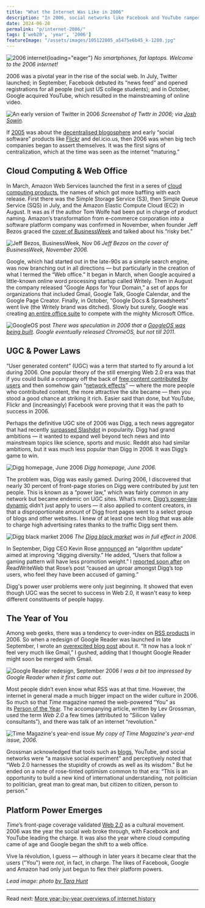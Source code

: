 ```yaml
---
title: "What the Internet Was Like in 2006"
description: "In 2006, social networks like Facebook and YouTube ramped up, Twitter was born, Amazon invented cloud computing, web geeks obsessed over RSS, and User Generated Content was king."
date: 2024-06-28
permalink: "p/internet-2006/"
tags: ['web20', 'year', '2006']
featureImage: "/assets/images/105122805_a5475e6b45_k-1280.jpg"
---
```


![2006 internet](/assets/images/105122805_a5475e6b45_k-1280.jpg){loading="eager"}
*No smartphones, fat laptops. Welcome to the 2006 internet!*

2006 was a pivotal year in the rise of the social web. In July, Twitter launched; in September, Facebook debuted its “news feed” and opened registrations for all people (not just US college students); and in October, Google acquired YouTube, which resulted in the mainstreaming of online video.

![An early version of Twitter in 2006](/assets/images/twttr_2006.jpeg)
*Screenshot of Twttr in 2006; via [Josh Sowin](https://twitter.com/joshsowin/status/1050790921128697856/photo/1).*

If [2005](/p/internet-2005/) was about the [decentralised blogosphere](/p/2005-growth-of-web-20-and-rww/) and early “social software” products like [Flickr](/p/flickr-before-smartphones-and-instagram/) and del&#46;icio&#46;us, then 2006 was when big tech companies began to assert themselves. It was the first signs of centralization, which at the time was seen as the internet “maturing.”

## Cloud Computing &#38; Web Office

In March, Amazon Web Services launched the first in a seres of [cloud computing products](/p/018-birth-of-cloud-computing/), the names of which got more baffling with each release. First there was the Simple Storage Service (S3), then Simple Queue Service (SQS) in July, and the Amazon Elastic Compute Cloud (EC2) in August. It was as if the author Tom Wolfe had been put in charge of product naming. Amazon’s transformation from e-commerce corporation into a software platform company was confirmed in November, when founder Jeff Bezos graced the [cover of BusinessWeek](https://web.archive.org/web/20070101211233/http://www.businessweek.com/magazine/content/06_46/b4009001.htm) and talked about his “risky bet.”

![Jeff Bezos, BusinessWeek, Nov 06](/assets/images/bezos_businessweek_nov06.gif)
*Jeff Bezos on the cover of BusinessWeek, November 2006.*

Google, which had started out in the late-90s as a simple search engine, was now branching out in all directions — but particularly in the creation of what I termed the “Web office.” It began in March, when Google acquired a little-known online word processing startup called Writely. Then in August the company released “Google Apps for Your Domain,” a set of apps for organizations that included Gmail, Google Talk, Google Calendar, and the Google Page Creator. Finally, in October, “Google Docs & Spreadsheets” went live (the Writely brand was ditched). Slowly but surely, Google was creating [an entire office suite](/p/008-the-colors-of-web-20-party/) to compete with the mighty Microsoft Office.

![GoogleOS post](/assets/images/googleos_nov06c.png "GoogleOS post")
*There was speculation in 2006 that a [GoogleOS was being built](https://web.archive.org/web/20061214105139/http://www.readwriteweb.com/archives/googleos_what_to_expect.php). Google eventually released ChromeOS, but not till 2011.*

## UGC &#38; Power Laws

“User generated content” (UGC) was a term that started to fly around a lot during 2006. One popular theory of the still emerging Web 2.0 era was that if you could build a company off the back of [free content contributed by users](/p/003-the-first-web-20-conference-2004/) and then somehow gain “[network effects](/p/006-revving-up-2005-web-20-conference/)” — where the more people who contributed content, the more attractive the site became — then you stood a good chance at striking it rich. Easier said than done, but YouTube, Flickr and (increasingly) Facebook were proving that it was the path to success in 2006.

Perhaps the definitive UGC site of 2006 was Digg, a tech news aggregator that had recently [surpassed Slashdot](https://www.theguardian.com/technology/blog/2006/mar/20/diggovertakes) in popularity. Digg had grand ambitions — it wanted to expand well beyond tech news and into mainstream topics like science, sports and music. Reddit also had similar ambitions, but it was much less popular than Digg in 2006. It was Digg’s game to win.

![Digg homepage, June 2006](/assets/images/87da23ad-abcb-4eef-8f30-32df48607493_2096x1882.jpg "Digg homepage, June 2006")
*Digg homepage, June 2006.*

The problem was, Digg was easily gamed. During 2006, I discovered that nearly 30 percent of front-page stories on Digg were contributed by just ten people. This is known as a “power law,” which was fairly common in any network but became endemic on UGC sites. What’s more, [Digg’s power-law dynamic](/p/015-digg-power-laws-of-silicon-valley/) didn’t just apply to users — it also applied to content creators, in that a disproportionate amount of Digg front pages went to a select group of blogs and other websites. I knew of at least one tech blog that was able to charge high advertising rates thanks to the traffic Digg sent them.

![Digg black market 2006](/assets/images/usersubmitter_oct06.png)
*The [Digg black market](https://web.archive.org/web/20061017002923/http://www.readwriteweb.com/archives/digg_blackmarket.php) was in full effect in 2006.*

In September, Digg CEO Kevin Rose [announced](https://web.archive.org/web/20110718154904/http://diggtheblog.blogspot.com/2006/09/digg-friends.html) an “algorithm update” aimed at improving “digging diversity.” He added, “Users that follow a gaming pattern will have less promotion weight.” I [reported soon after](https://web.archive.org/web/20110812083757/http://www.readwriteweb.com/archives/digg_changes_quality_turmoil.php) on ReadWriteWeb that Rose’s post “caused an uproar amongst Digg’s top users, who feel they have been accused of gaming.”

Digg's power user problems were only just beginning. It showed that even though UGC was the secret to success in Web 2.0, it wasn't easy to keep different constituents of people happy.

## The Year of You

Among web geeks, there was a tendency to over-index on [RSS products](/p/009-richard-goes-to-yahoo/) in 2006. So when a redesign of Google Reader was launched in late September, I wrote an [overexcited blog post](https://web.archive.org/web/20070101025509/http://www.readwriteweb.com/archives/google_reader_redesign.php) about it. “It now has a look n’ feel very much like Gmail,” I gushed, adding that I thought Google Reader might soon be merged with Gmail. 

![Google Reader redesign, September 2006](/assets/images/google_reader_post_sep06.jpg)
*I was a bit too impressed by Google Reader when it first came out.*

Most people didn’t even know what RSS was at that time. However, the internet in general made a much bigger impact on the wider culture in 2006. So much so that *Time* magazine named the web-powered “You” as its [Person of the Year](https://web.archive.org/web/20061218205259/http://www.time.com/time/magazine/article/0%2C9171%2C1569514%2C00.html?aid=434&from=o&to=http://www.time.com/time/magazine/article/0,9171,1569514,00.html). The accompanying article, written by Lev Grossman, used the term *Web 2.0* a few times (attributed to “Silicon Valley consultants”), and there was talk of an internet “revolution.”

![Time Magazine's year-end issue](/assets/images/timemag_dec06.jpg)
*My copy of Time Magazine's year-end issue, 2006.*

Grossman acknowledged that tools such as [blogs](/p/002-the-early-years-of-readwriteweb/), YouTube, and social networks were “a massive social experiment” and perceptively noted that “Web 2.0 harnesses the stupidity of crowds as well as its wisdom.” But he ended on a note of rose-tinted optimism common to that era: “This is an opportunity to build a new kind of international understanding, not politician to politician, great man to great man, but citizen to citizen, person to person.”

## Platform Power Emerges

*Time*’s front-page coverage validated [Web 2.0](/p/019-web20-summit-2006-lou-reed/) as a cultural movement. 2006 was the year the social web broke through, with Facebook and YouTube leading the charge. It was also the year where cloud computing came of age and Google began the shift to a web office. 

Vive la révolution, I guess — although in later years it became clear that the users ("You") were *not*, in fact, in charge. The likes of Facebook, Google and Amazon had only just begun to flex their platform powers.

*Lead image: photo [by Tara Hunt](https://www.flickr.com/photos/missrogue/105122805)*

* * *

Read next: [More year-by-year overviews of internet history](/year/)